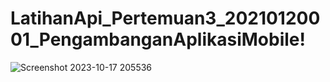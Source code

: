 # LatihanApi_Pertemuan3_20210120001_PengambanganAplikasiMobile!


![Screenshot 2023-10-17 205536](https://github.com/Kefas28/LatihanApi_Pertemuan3_20210120001_PengambanganAplikasiMobile/assets/106581088/0e84b504-a13b-4aa2-b546-e1f3ea6dcf64)

